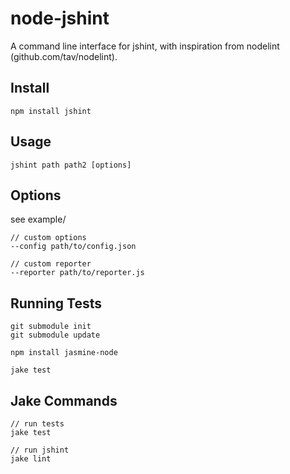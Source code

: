 # node-jshint

A command line interface for jshint, with inspiration from nodelint (github.com/tav/nodelint).

## Install

    npm install jshint

## Usage

    jshint path path2 [options]

## Options

see example/

    // custom options
    --config path/to/config.json

    // custom reporter
    --reporter path/to/reporter.js

## Running Tests

    git submodule init
    git submodule update

    npm install jasmine-node

    jake test

## Jake Commands

    // run tests
    jake test

    // run jshint
    jake lint
